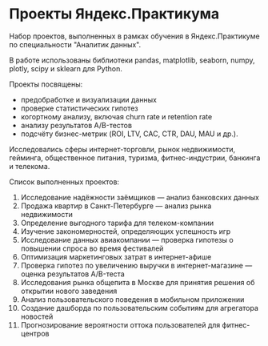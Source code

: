 # Проекты Яндекс.Практикума
Набор проектов, выполненных в рамках обучения в Яндекс.Практикуме по специальности "Аналитик данных". 

В работе использованы библиотеки pandas, matplotlib, seaborn, numpy, plotly, scipy и sklearn для Python.

Проекты посвящены:
- предобработке и визуализации данных
- проверке статистических гипотез
- когортному анализу, включая churn rate и retention rate
- анализу результатов А/B-тестов
- подсчёту бизнес-метрик (ROI, LTV, CAC, CTR, DAU, MAU и др.).

Исследовались сферы интернет-торговли, рынок недвижимости, гейминга, общественное питания, туризма, фитнес-индустрии, банкинга и телекома.

Список выполненных проектов:
1. Исследование надёжности заёмщиков — анализ банковских данных
2. Продажа квартир в Санкт-Петербурге — анализ рынка недвижимости
3. Определение выгодного тарифа для телеком-компании
4. Изучение закономерностей, определяющих успешность игр
5. Исследование данных авиакомпании — проверка гипотезы о повышении спроса во время фестивалей
6. Оптимизация маркетинговых затрат в интернет-афише
7. Проверка гипотез по увеличению выручки в интернет-магазине — оценка результатов A/B-теста
8. Исследования рынка общепита в Москве для принятия решения об открытии нового заведения
9. Анализ пользовательского поведения в мобильном приложении
10. Создание дашборда по пользовательским событиям для агрегатора новостей
11. Прогнозирование вероятности оттока пользователей для фитнес-центров
